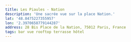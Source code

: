 ```yaml
---
title: Les Piaules - Nation
description: 'Une sacrée vue sur la place Nation.'
lat: '48.8475227355957'
lon: '2.3970658779144287'
address: 28 Bis Place de la Nation, 75012 Paris, France
tags: bar vue rooftop terrasse hôtel
---
```

